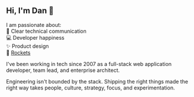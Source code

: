 ## Hi, I'm Dan :wave:

I am passionate about:  
:notebook: Clear technical communication  
:computer: Developer happiness  
:sparkles: Product design  
:rocket: [Rockets][1]

I've been working in tech since 2007 as a full-stack web application developer, team lead, and enterprise architect.

Engineering isn't bounded by the stack.
Shipping the right things made the right way takes people, culture, strategy, focus, and experimentation.

[1]: https://rocketlabdelta.com/
